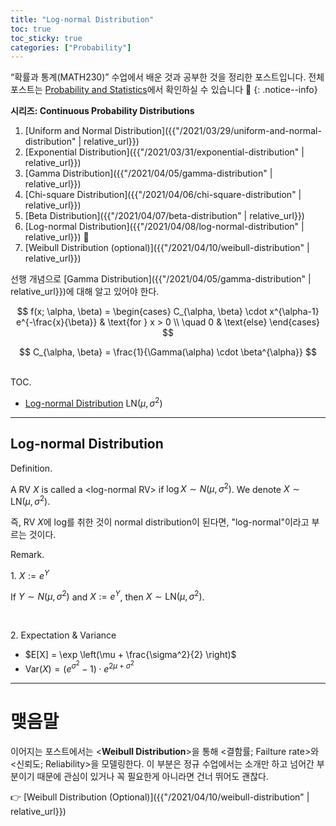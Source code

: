 ```yaml
---
title: "Log-normal Distribution"
toc: true
toc_sticky: true
categories: ["Probability"]
---
```

“확률과 통계(MATH230)” 수업에서 배운 것과 공부한 것을 정리한 포스트입니다. 전체 포스트는 [Probability and Statistics](https://bluehorn07.github.io/categories/probability-and-statistics)에서 확인하실 수 있습니다 🎲
{: .notice--info}

<div class="proof" markdown="1">

**시리즈: Continuous Probability Distributions**

1. [Uniform and Normal Distribution]({{"/2021/03/29/uniform-and-normal-distribution" | relative_url}})
2. [Exponential Distribution]({{"/2021/03/31/exponential-distribution" | relative_url}})
3. [Gamma Distribution]({{"/2021/04/05/gamma-distribution" | relative_url}})
4. [Chi-square Distribution]({{"/2021/04/06/chi-square-distribution" | relative_url}})
5. [Beta Distribution]({{"/2021/04/07/beta-distribution" | relative_url}})
6. [Log-normal Distribution]({{"/2021/04/08/log-normal-distribution" | relative_url}}) 👀
7. [Weibull Distribution (optional)]({{"/2021/04/10/weibull-distribution" | relative_url}})

</div>

선행 개념으로 [Gamma Distribution]({{"/2021/04/05/gamma-distribution" | relative_url}})에 대해 알고 있어야 한다.

$$
f(x; \alpha, \beta)
= \begin{cases}
    C_{\alpha, \beta} \cdot x^{\alpha-1} e^{-\frac{x}{\beta}} & \text{for } x > 0 \\
    \quad 0 & \text{else}
\end{cases}
$$

$$
C_{\alpha, \beta}
= \frac{1}{\Gamma(\alpha) \cdot \beta^{\alpha}}
$$

<br><span class="statement-title">TOC.</span><br>

- [Log-normal Distribution](#log-normal-distribution) $\text{LN}(\mu, \sigma^2)$

<hr/>

## Log-normal Distribution

<div class="definition" markdown="1">

<span class="statement-title">Definition.</span><br/>

A RV $X$ is called a \<log-normal RV\> if $\log X \sim N(\mu, \sigma^2)$. We denote $X \sim \text{LN}(\mu, \sigma^2)$.

즉, RV $X$에 log를 취한 것이 normal distribution이 된다면, "log-normal"이라고 부르는 것이다.

</div>

<span class="statement-title">Remark.</span><br/>

1\. $X := e^Y$

If $Y \sim N(\mu, \sigma^2)$ and $X := e^Y$, then $X \sim \text{LN}(\mu, \sigma^2)$.

<br/>

2\. Expectation & Variance

- $E[X] = \exp \left(\mu + \frac{\sigma^2}{2} \right)$
- $\text{Var}(X) = (e^{\sigma^2} - 1)\cdot e^{2\mu + \sigma^2}$

<hr/>

# 맺음말

이어지는 포스트에서는 \<**Weibull Distribution**\>을 통해 \<결함률; Failture rate\>와 \<신뢰도; Reliability\>을 모델링한다. 이 부분은 정규 수업에서는 소개만 하고 넘어간 부분이기 때문에 관심이 있거나 꼭 필요한게 아니라면 건너 뛰어도 괜찮다.

👉 [Weibull Distribution (Optional)]({{"/2021/04/10/weibull-distribution" | relative_url}})
